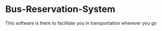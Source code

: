 # Bus-Reservation-System
This software is there to facilitate you in transportation wherever you go 
